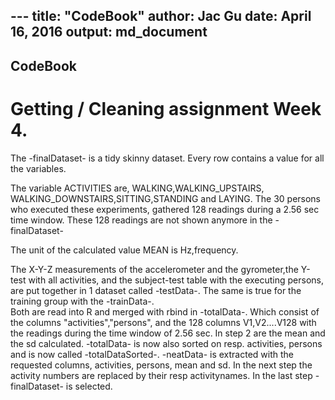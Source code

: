 
--- title: "CodeBook"
 author: Jac Gu
 date: April 16, 2016 
 output: md_document
---

## CodeBook
#  Getting / Cleaning assignment Week 4.
The -finalDataset- is a tidy skinny dataset.
Every row contains a value for all the variables.

The variable ACTIVITIES are, WALKING,WALKING_UPSTAIRS,
WALKING_DOWNSTAIRS,SITTING,STANDING and LAYING.
The 30 persons who executed these experiments, gathered 128
readings during a 2.56 sec time window.
These 128 readings are not shown anymore in the -finalDataset-

The unit of the calculated value MEAN is Hz,frequency. 

The X-Y-Z measurements of the accelerometer and the gyrometer,the Y-test with all activities, and the subject-test table with the executing persons, are put together in 1 dataset called -testData-. The same is true for the training group with the -trainData-.  
Both are read into R and merged with rbind in -totalData-.
Which consist of the columns "activities","persons", and the 128 columns V1,V2....V128 with the readings during the time window of 2.56 sec.
In step 2 are the mean and the sd calculated.
-totalData- is now also sorted on resp. activities, persons and is now called -totalDataSorted-.
-neatData- is extracted with the requested columns, activities, persons, mean and sd.
In the next step the activity numbers are replaced by their resp activitynames. 
In the last step -finalDataset- is selected. 


